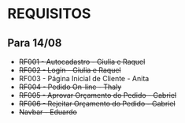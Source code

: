 # REQUISITOS
## Para 14/08

- ~~RF001 - Autocadastro - Giulia e Raquel~~
- ~~RF002 - Login - Giulia e Raquel~~
- RF003 - Página Inicial de Cliente - Anita
- ~~RF004 - Pedido On-line - Thaly~~
- ~~RF005 - Aprovar Orçamento do Pedido - Gabriel~~
- ~~RF006 - Rejeitar Orçamento do Pedido - Gabriel~~
- ~~Navbar - Eduardo~~ 

